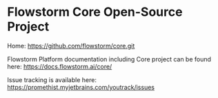 # Flowstorm Core Open-Source Project

Home: https://github.com/flowstorm/core.git

Flowstorm Platform documentation including Core project can be found here: https://docs.flowstorm.ai/core/

Issue tracking is available here: https://promethist.myjetbrains.com/youtrack/issues
